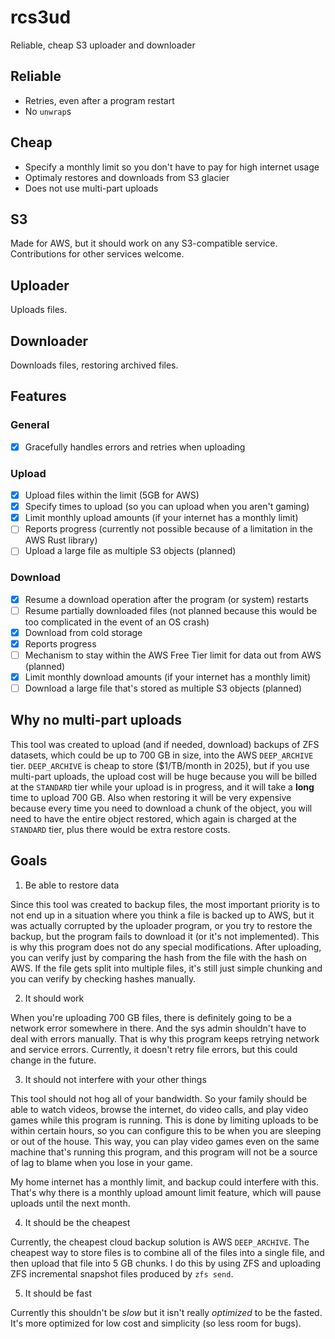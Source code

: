 # rcs3ud
Reliable, cheap S3 uploader and downloader

## Reliable
- Retries, even after a program restart
- No `unwrap`s

## Cheap
- Specify a monthly limit so you don't have to pay for high internet usage
- Optimaly restores and downloads from S3 glacier
- Does not use multi-part uploads

## S3
Made for AWS, but it should work on any S3-compatible service. Contributions for other services welcome.

## Uploader
Uploads files.

## Downloader
Downloads files, restoring archived files.

## Features
### General
- [x] Gracefully handles errors and retries when uploading

### Upload
- [x] Upload files within the limit (5GB for AWS)
- [x] Specify times to upload (so you can upload when you aren't gaming)
- [x] Limit monthly upload amounts (if your internet has a monthly limit)
- [ ] Reports progress (currently not possible because of a limitation in the AWS Rust library)
- [ ] Upload a large file as multiple S3 objects (planned)

### Download
- [x] Resume a download operation after the program (or system) restarts
- [ ] Resume partially downloaded files (not planned because this would be too complicated in the event of an OS crash)
- [x] Download from cold storage
- [x] Reports progress
- [ ] Mechanism to stay within the AWS Free Tier limit for data out from AWS (planned)
- [x] Limit monthly download amounts (if your internet has a monthly limit)
- [ ] Download a large file that's stored as multiple S3 objects (planned)

## Why no multi-part uploads
This tool was created to upload (and if needed, download) backups of ZFS datasets, which could be up to 700 GB in size, into the AWS `DEEP_ARCHIVE` tier. `DEEP_ARCHIVE` is cheap to store ($1/TB/month in 2025), but if you use multi-part uploads, the upload cost will be huge because you will be billed at the `STANDARD` tier while your upload is in progress, and it will take a **long** time to upload 700 GB. Also when restoring it will be very expensive because every time you need to download a chunk of the object, you will need to have the entire object restored, which again is charged at the `STANDARD` tier, plus there would be extra restore costs.

## Goals
1. Be able to restore data

Since this tool was created to backup files, the most important priority is to not end up in a situation where you think a file is backed up to AWS, but it was actually corrupted by the uploader program, or you try to restore the backup, but the program fails to download it (or it's not implemented). This is why this program does not do any special modifications. After uploading, you can verify just by comparing the hash from the file with the hash on AWS. If the file gets split into multiple files, it's still just simple chunking and you can verify by checking hashes manually.

2. It should work

When you're uploading 700 GB files, there is definitely going to be a network error somewhere in there. And the sys admin shouldn't have to deal with errors manually. That is why this program keeps retrying network and service errors. Currently, it doesn't retry file errors, but this could change in the future.

3. It should not interfere with your other things

This tool should not hog all of your bandwidth. So your family should be able to watch videos, browse the internet, do video calls, and play video games while this program is running. This is done by limiting uploads to be within certain hours, so you can configure this to be when you are sleeping or out of the house. This way, you can play video games even on the same machine that's running this program, and this program will not be a source of lag to blame when you lose in your game.

My home internet has a monthly limit, and backup could interfere with this. That's why there is a monthly upload amount limit feature, which will pause uploads until the next month.

4. It should be the cheapest

Currently, the cheapest cloud backup solution is AWS `DEEP_ARCHIVE`. The cheapest way to store files is to combine all of the files into a single file, and then upload that file into 5 GB chunks. I do this by using ZFS and uploading ZFS incremental snapshot files produced by `zfs send`.

5. It should be fast

Currently this shouldn't be *slow* but it isn't really *optimized* to be the fasted. It's more optimized for low cost and simplicity (so less room for bugs).
